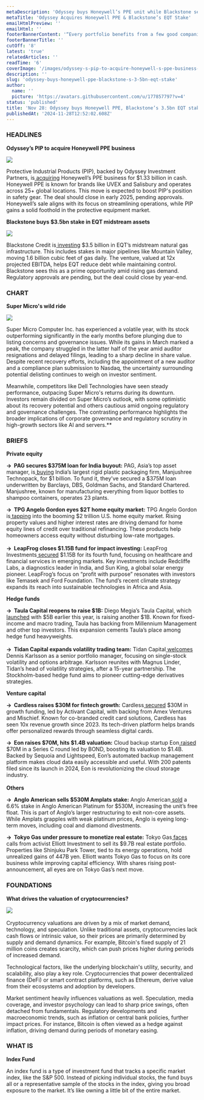 ```yaml
---
metaDescription: 'Odyssey buys Honeywell’s PPE unit while Blackstone secures a $3.5B EQT stake.'
metaTitle: 'Odyssey Acquires Honeywell PPE & Blackstone’s EQT Stake'
emailHtmlPreview: ''
emailHtml: ''
footerBannerContent: '“Every portfolio benefits from a few good companies held for the long term.” – Steven Cohen'
footerBannerTitle: ''
cutOff: '8'
latest: 'true'
relatedArticles: ''
readTime: '6'
coverImage: '/images/odyssey-s-pip-to-acquire-honeywell-s-ppe-business-for-1.33bn-g0OT.webp'
description: ''
slug: 'odyssey-buys-honeywell-ppe-blackstone-s-3-5bn-eqt-stake'
author:
  name: ''
  picture: 'https://avatars.githubusercontent.com/u/177857797?v=4'
status: 'published'
title: 'Nov 28: Odyssey buys Honeywell PPE, Blackstone’s 3.5bn EQT stake'
publishedAt: '2024-11-28T12:52:02.608Z'
---
```


### HEADLINES

**Odyssey’s PIP to acquire Honeywell PPE business**

![](/images/odyssey-s-pip-to-acquire-honeywell-s-ppe-business-for-1.33bn-MyMD.webp)

Protective Industrial Products (PIP), backed by Odyssey Investment Partners, is[ acquiring](https://www.privateequitywire.co.uk/odysseys-pip-to-acquire-honeywells-ppe-business-for-1-33bn/) Honeywell’s PPE business for $1.33 billion in cash. Honeywell PPE is known for brands like UVEX and Salisbury and operates across 25+ global locations. This move is expected to boost PIP's position in safety gear. The deal should close in early 2025, pending approvals. Honeywell’s sale aligns with its focus on streamlining operations, while PIP gains a solid foothold in the protective equipment market.

**Blackstone buys $3.5bn stake in EQT midstream assets**

![](/images/blackstone-acquires-3.5bn-stake-in-eqt-s-midstream-natural-gas-assets-M0OT.webp)

Blackstone Credit is[ investing](https://www.privateequitywire.co.uk/blackstone-acquires-3-5bn-stake-in-eqts-midstream-natural-gas-assets/#:~:text=Blackstone%20Credit%20%26%20Insurance%20\(BXCI\),a%20report%20by%20Alternatives%20Watch.) $3.5 billion in EQT’s midstream natural gas infrastructure. This includes stakes in major pipelines like Mountain Valley, moving 1.6 billion cubic feet of gas daily. The venture, valued at 12x projected EBITDA, helps EQT reduce debt while maintaining control. Blackstone sees this as a prime opportunity amid rising gas demand. Regulatory approvals are pending, but the deal could close by year-end.

### CHART

**Super Micro's wild ride**

![](/images/super-U2Nz.webp)

Super Micro Computer Inc. has experienced a volatile year, with its stock outperforming significantly in the early months before plunging due to listing concerns and governance issues. While its gains in March marked a peak, the company struggled in the latter half of the year amid auditor resignations and delayed filings, leading to a sharp decline in share value. Despite recent recovery efforts, including the appointment of a new auditor and a compliance plan submission to Nasdaq, the uncertainty surrounding potential delisting continues to weigh on investor sentiment.

Meanwhile, competitors like Dell Technologies have seen steady performance, outpacing Super Micro's returns during its downturn. Investors remain divided on Super Micro’s outlook, with some optimistic about its recovery potential and others cautious amid ongoing regulatory and governance challenges. The contrasting performance highlights the broader implications of corporate governance and regulatory scrutiny in high-growth sectors like AI and servers.\*\*

### BRIEFS

**Private equity**

**→  PAG secures $375M loan for India buyout:** PAG, Asia’s top asset manager, is[ buying](https://www.bnnbloomberg.ca/business/international/2024/11/27/pag-lines-up-375-million-loan-for-firms-largest-india-buyout/) India’s largest rigid plastic packaging firm, Manjushree Technopack, for $1 billion. To fund it, they’ve secured a $375M loan underwritten by Barclays, DBS, Goldman Sachs, and Standard Chartered. Manjushree, known for manufacturing everything from liquor bottles to shampoo containers, operates 23 plants.

**→  TPG Angelo Gordon eyes $2T home equity market:** TPG Angelo Gordon is[ tapping](https://www.bnnbloomberg.ca/investing/2024/11/27/tpg-angelo-gordon-spies-2-trillion-opportunity-in-home-equity/) into the booming $2 trillion U.S. home equity market. Rising property values and higher interest rates are driving demand for home equity lines of credit over traditional refinancing. These products help homeowners access equity without disturbing low-rate mortgages. \
\
**→  LeapFrog closes $1.15B fund for impact investing:** LeapFrog Investments[ secured](https://www.privateequitywire.co.uk/leapfrog-raises-1-15bn-for-fourth-fund/) $1.15B for its fourth fund, focusing on healthcare and financial services in emerging markets. Key investments include Redcliffe Labs, a diagnostics leader in India, and Sun King, a global solar energy pioneer. LeapFrog’s focus on “profit with purpose” resonates with investors like Temasek and Ford Foundation. The fund’s recent climate strategy expands its reach into sustainable technologies in Africa and Asia.

**Hedge funds**

**→  Taula Capital reopens to raise $1B:** Diego Megia’s Taula Capital, which[ launched](https://www.bnnbloomberg.ca/investing/2024/11/27/diego-megias-hedge-fund-reopens-to-raise-another-1-billion/) with $5B earlier this year, is raising another $1B. Known for fixed-income and macro trading, Taula has backing from Millennium Management and other top investors. This expansion cements Taula’s place among hedge fund heavyweights. \
\
**→  Tidan Capital expands volatility trading team:** Tidan Capital[ welcomes](https://www.hedgeweek.com/tidan-capital-adds-senior-portfolio-manager-to-volatility-and-options-arbitrage-team/) Dennis Karlsson as a senior portfolio manager, focusing on single-stock volatility and options arbitrage. Karlsson reunites with Magnus Linder, Tidan’s head of volatility strategies, after a 15-year partnership. The Stockholm-based hedge fund aims to pioneer cutting-edge derivatives strategies.

**Venture capital**

**→  Cardless raises $30M for fintech growth:** Cardless[ secured](https://vcnewsdaily.com/cardless/venture-capital-funding/gwhxcsrmsq) $30M in growth funding, led by Activant Capital, with backing from Amex Ventures and Mischief. Known for co-branded credit card solutions, Cardless has seen 10x revenue growth since 2023. Its tech-driven platform helps brands offer personalized rewards through seamless digital cards.

**→  Eon raises $70M, hits $1.4B valuation:** Cloud backup startup Eon[ raised](https://vcnewsdaily.com/eon/venture-capital-funding/jpfztfrnwn) $70M in a Series C round led by BOND, boosting its valuation to $1.4B. Backed by Sequoia and Lightspeed, Eon’s automated backup management platform makes cloud data easily accessible and useful. With 200 patents filed since its launch in 2024, Eon is revolutionizing the cloud storage industry.\
\
**Others**

**→  Anglo American sells $530M Amplats stake:** Anglo American[ sold](https://www.bnnbloomberg.ca/investing/2024/11/27/anglo-american-raises-530-million-from-sale-of-amplats-stake/) a 6.6% stake in Anglo American Platinum for $530M, increasing the unit’s free float. This is part of Anglo’s larger restructuring to exit non-core assets. While Amplats grapples with weak platinum prices, Anglo is eyeing long-term moves, including coal and diamond divestments.

**→  Tokyo Gas under pressure to monetize real estate:** Tokyo Gas[ faces](https://www.bnnbloomberg.ca/business/international/2024/11/27/tokyo-gas-faces-scrutiny-over-97-billion-real-estate-portfolio/) calls from activist Elliott Investment to sell its $9.7B real estate portfolio. Properties like Shinjuku Park Tower, tied to its energy operations, hold unrealized gains of 447B yen. Elliott wants Tokyo Gas to focus on its core business while improving capital efficiency. With shares rising post-announcement, all eyes are on Tokyo Gas’s next move.

### FOUNDATIONS

**What drives the valuation of cryptocurrencies?**

![](/images/what-drives-the-valuation-of-cryptocurrencies_-IwOT.webp)\
\
Cryptocurrency valuations are driven by a mix of market demand, technology, and speculation. Unlike traditional assets, cryptocurrencies lack cash flows or intrinsic value, so their prices are primarily determined by supply and demand dynamics. For example, Bitcoin's fixed supply of 21 million coins creates scarcity, which can push prices higher during periods of increased demand.

Technological factors, like the underlying blockchain's utility, security, and scalability, also play a key role. Cryptocurrencies that power decentralized finance (DeFi) or smart contract platforms, such as Ethereum, derive value from their ecosystems and adoption by developers.

Market sentiment heavily influences valuations as well. Speculation, media coverage, and investor psychology can lead to sharp price swings, often detached from fundamentals. Regulatory developments and macroeconomic trends, such as inflation or central bank policies, further impact prices. For instance, Bitcoin is often viewed as a hedge against inflation, driving demand during periods of monetary easing.

### WHAT IS

**Index Fund**

An index fund is a type of investment fund that tracks a specific market index, like the S&P 500. Instead of picking individual stocks, the fund buys all or a representative sample of the stocks in the index, giving you broad exposure to the market. It’s like owning a little bit of the entire market.